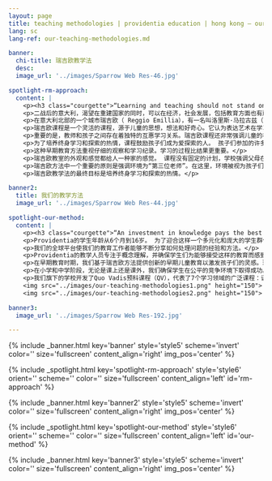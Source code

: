 ```yaml
---
layout: page
title: teaching methodologies | providentia education | hong kong — our heritage, their future | providentia education | hong kong
lang: sc
lang-ref: our-teaching-methodologies.md

banner:
  chi-title: 瑞吉欧教学法
  desc:
  image_url: '../images/Sparrow Web Res-46.jpg'

spotlight-rm-approach:
  content: |
    <p><h3 class="courgette">“Learning and teaching should not stand on opposite banks and just watch the river flow by; instead, they should embark together on a journey down the water. Through an active, reciprocal exchange, teaching can strengthen learning how to learn.”</h3><span class="motto">— loris malaguzzi</span></p>
    <p>二战后的意大利，渴望在重建国家的同时，可以在经济，社会发展，包括教育方面也有所改变。</p>
    <p>在意大利北部的一个城市瑞吉欧（ Reggio Emillia），有一名叫洛里斯·马拉古兹（Loris Malaguzzi）的教师，他致力于一项以学前教育和小学教育为重点的新教育理念。他认为，孩子们都是有能力，有好奇心和有自信的个人，能够在自我引导的学习环境中茁壮成长。</p>
    <p>瑞吉欧课程是一个灵活的课程，源于儿童的思想，想法和好奇心。它认为表达艺术在学习中起着核心的作用。</p> 
    <p>重要的是，教师和孩子之间存在着独特的互惠学习关系。瑞吉欧课程还非常强调儿童的社交能力。课程教导孩子们社区是他们生活的一部分。孩子们需要学习如何建立与其他孩子，家人以及老师的关系。</p>
    <p>为了培养终身学习和探索的热情，课程鼓励孩子们成为爱探索的人。 孩子们参加的许多项目都是基于他们自己的兴趣和好奇心，他们可以积极参与，探索和问问题。 通过与同龄人，教育者，父母和环境的互动，每个孩子都成长为一个独立而富有想像力的行动家，思想家和学习者。</p>
    <p>这种早期教育方法重视仔细的观察和学习纪录。学习的过程比结果更重要。</p>
    <p>瑞吉欧教室的外观和感觉都给人一种家的感觉。 课程没有固定的计划，学校强调父母在孩子的教育中发挥着积极重要的作用。</p>
    <p>瑞吉欧方法中一个重要的原则是强调环境为“第三位老师”。在这里，环境被视为孩子们可以通过社交互动和实验来探讨学习成效的生活空间。</p>
    <p>瑞吉欧教学法的最终目标是培养终身学习和探索的热情。</p>

banner2:
  title: 我们的教学方法
  image_url: '../images/Sparrow Web Res-44.jpg'

spotlight-our-method:
  content: |
    <p><h3 class="courgette">“An investment in knowledge pays the best interest.”</h3><span class="motto">— benjamin franklin</span></p>
    <p>Providentia的学生年龄从6个月到16岁。 为了迎合这样一个多元化和庞大的学生群体，我们的教育工作者采用最成熟的教学系统，包括为我们在澳大利亚的学童提供瑞吉欧（Reggio Emilia）教学方法。</p>
    <p>我们的全球平台使我们的教育工作者能够不断分享如何处理问题的经验和方法。</p>
    <p>Providentia的教学人员专注于概念理解，并确保学生们为能够接受这样的教育而感到骄傲。</p>
    <p>在早期教育时期，我们基于瑞吉欧方法提供创新的早期儿童教育以激发孩子们的灵感。瑞吉欧方法是一种以学生为中心和建构主义的教育学，让孩子在关系驱动的环境中通过自我导向和体验学习。</p>
    <p>在小学和中学阶段，无论是课上还是课外，我们确保学生在公平的竞争环境下取得成功。</p>
    <p>我们旗下的学校开发了Quo Vadis预科课程（QV），代表了7个学习领域的广泛课程：语言，科学（包括计算机科学），人文科学，创意和表演艺术，体育和QV品质。</p>
    <img src="../images/our-teaching-methodologies1.png" height="150">
    <img src="../images/our-teaching-methodologies2.png" height="150">

banner3:
  image_url: '../images/Sparrow Web Res-192.jpg'

---
```

<!-- Welcome Banner -->
{% include _banner.html key='banner' style='style5' scheme='invert' color='' size='fullscreen' content_align='right' img_pos='center' %}

<!-- The Reggio Emilia Approach -->
{% include _spotlight.html key='spotlight-rm-approach' style='style6' orient='' scheme='' color='' size='fullscreen' content_align='left' id='rm-approach' %}

<!-- Banner2 -->
{% include _banner.html key='banner2' style='style5' scheme='invert' color='' size='fullscreen' content_align='right' img_pos='center' %}

<!-- Our teaching methodologies -->
{% include _spotlight.html key='spotlight-our-method' style='style6' orient='' scheme='' color='' size='fullscreen' content_align='left' id='our-method' %}

<!-- Banner3 -->
{% include _banner.html key='banner3' style='style5' scheme='invert' color='' size='fullscreen' content_align='right' img_pos='center' %}
